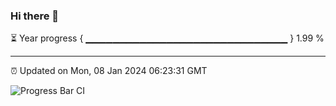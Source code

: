### Hi there 👋

⏳ Year progress { ▁▁▁▁▁▁▁▁▁▁▁▁▁▁▁▁▁▁▁▁▁▁▁▁▁▁▁▁▁▁ } 1.99 %

---

⏰ Updated on Mon, 08 Jan 2024 06:23:31 GMT

![Progress Bar CI](https://github.com/ZhaoGui/ZhaoGui/workflows/Progress%20Bar%20CI/badge.svg)
